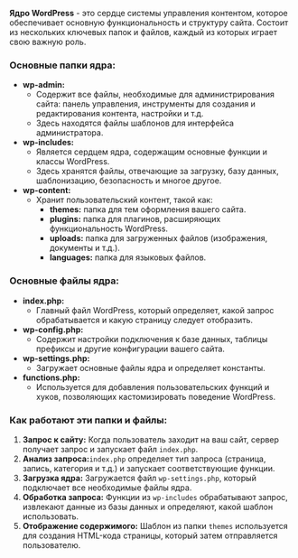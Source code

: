 **Ядро WordPress** - это сердце системы управления контентом, которое обеспечивает основную функциональность и структуру сайта. Состоит из нескольких ключевых папок и файлов, каждый из которых играет свою важную роль.


### Основные папки ядра:

- **wp-admin:**
    - Содержит все файлы, необходимые для администрирования сайта: панель управления, инструменты для создания и редактирования контента, настройки и т.д.
    - Здесь находятся файлы шаблонов для интерфейса администратора.
- **wp-includes:**
    - Является сердцем ядра, содержащим основные функции и классы WordPress.
    - Здесь хранятся файлы, отвечающие за загрузку, базу данных, шаблонизацию, безопасность и многое другое.
- **wp-content:**
    - Хранит пользовательский контент, такой как:
        - **themes:** папка для тем оформления вашего сайта.
        - **plugins:** папка для плагинов, расширяющих функциональность WordPress.
        - **uploads:** папка для загруженных файлов (изображения, документы и т.д.).
        - **languages:** папка для языковых файлов.

### Основные файлы ядра:

- **index.php:**
    - Главный файл WordPress, который определяет, какой запрос обрабатывается и какую страницу следует отобразить.
- **wp-config.php:**
    - Содержит настройки подключения к базе данных, таблицы префиксы и другие конфигурации вашего сайта.
- **wp-settings.php:**
    - Загружает основные файлы ядра и определяет константы.
- **functions.php:**
    - Используется для добавления пользовательских функций и хуков, позволяющих кастомизировать поведение WordPress.

### Как работают эти папки и файлы:

1. **Запрос к сайту:** Когда пользователь заходит на ваш сайт, сервер получает запрос и запускает файл `index.php`.
2. **Анализ запроса:**`index.php` определяет тип запроса (страница, запись, категория и т.д.) и запускает соответствующие функции.
3. **Загрузка ядра:** Загружается файл `wp-settings.php`, который подключает все необходимые файлы ядра.
4. **Обработка запроса:** Функции из `wp-includes` обрабатывают запрос, извлекают данные из базы данных и определяют, какой шаблон использовать.
5. **Отображение содержимого:** Шаблон из папки `themes` используется для создания HTML-кода страницы, который затем отправляется пользователю.